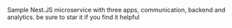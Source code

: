 Sample Nest.JS microservice with three apps, communication, backend and analytics.
be sure to star it if you find it helpful

